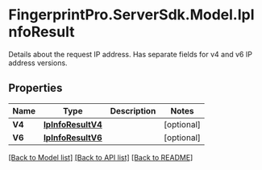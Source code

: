 # FingerprintPro.ServerSdk.Model.IpInfoResult
Details about the request IP address. Has separate fields for v4 and v6 IP address versions.

## Properties

Name | Type | Description | Notes
------------ | ------------- | ------------- | -------------
**V4** | [**IpInfoResultV4**](IpInfoResultV4.md) |  | [optional] 
**V6** | [**IpInfoResultV6**](IpInfoResultV6.md) |  | [optional] 

[[Back to Model list]](../README.md#documentation-for-models) [[Back to API list]](../README.md#documentation-for-api-endpoints) [[Back to README]](../README.md)


